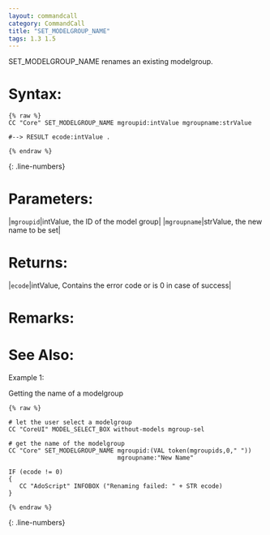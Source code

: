 ```yaml
---
layout: commandcall
category: CommandCall
title: "SET_MODELGROUP_NAME"
tags: 1.3 1.5
---
```


SET_MODELGROUP_NAME renames an existing modelgroup.

# Syntax:  

```adoscript
{% raw %}
CC "Core" SET_MODELGROUP_NAME mgroupid:intValue mgroupname:strValue

#--> RESULT ecode:intValue .

{% endraw %}
```
{: .line-numbers}

# Parameters:  

|`mgroupid`|intValue, the ID of the model group|
|`mgroupname`|strValue, the new name to be set|

# Returns:  

|`ecode`|intValue, Contains the error code or is 0 in case of success|

# Remarks:



# See Also:  



Example 1:

Getting the name of a modelgroup  
```adoscript
{% raw %}

# let the user select a modelgroup
CC "CoreUI" MODEL_SELECT_BOX without-models mgroup-sel

# get the name of the modelgroup
CC "Core" SET_MODELGROUP_NAME mgroupid:(VAL token(mgroupids,0," "))
                              mgroupname:"New Name"

IF (ecode != 0)
{
   CC "AdoScript" INFOBOX ("Renaming failed: " + STR ecode)
}

{% endraw %}
```
{: .line-numbers}

